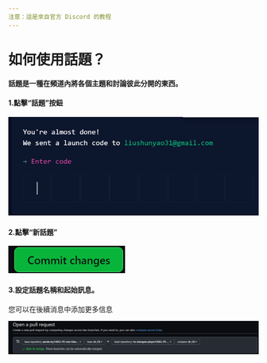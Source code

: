 ```yaml
---
注意：這是來自官方 Discord 的教程
---
```


# 如何使用話題？

**話題是一種在頻道內將各個主題和討論彼此分開的東西。**

#### 1.點擊“話題”按鈕&#x20;

![](<../../.gitbook/assets/image (19).png>)

#### 2.點擊“新話題”
![](<../../.gitbook/assets/image (6).png>)

#### 3.設定話題名稱和起始訊息。&#x20;

您可以在後續消息中添加更多信息

![](<../../.gitbook/assets/image (5).png>)
